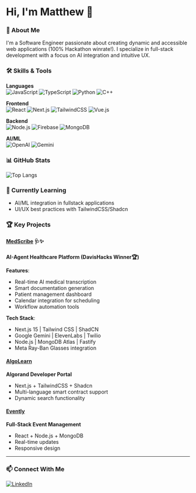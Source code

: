# Hi, I'm Matthew 👋

### 🚀 About Me
I'm a Software Engineer passionate about creating dynamic and accessible web applications (100% Hackathon winrate!). I specialize in full-stack development with a focus on AI integration and intuitive UX.

### 🛠️ Skills & Tools
**Languages**  
![JavaScript](https://img.shields.io/badge/-JavaScript-F7DF1E?logo=javascript&logoColor=black)
![TypeScript](https://img.shields.io/badge/-TypeScript-3178C6?logo=typescript&logoColor=white)
![Python](https://img.shields.io/badge/-Python-3776AB?logo=python&logoColor=white)
![C++](https://img.shields.io/badge/-C++-00599C?logo=c%2B%2B&logoColor=white)

**Frontend**  
![React](https://img.shields.io/badge/-React-61DAFB?logo=react&logoColor=black)
![Next.js](https://img.shields.io/badge/-Next.js-000000?logo=next.js&logoColor=white)
![TailwindCSS](https://img.shields.io/badge/-TailwindCSS-06B6D4?logo=tailwind-css&logoColor=white)
![Vue.js](https://img.shields.io/badge/Vue.js-4FC08D?&logo=vue.js&logoColor=white)

**Backend**  
![Node.js](https://img.shields.io/badge/-Node.js-339933?logo=node.js&logoColor=white)
![Firebase](https://img.shields.io/badge/-Firebase-FFCA28?logo=firebase&logoColor=black)
![MongoDB](https://img.shields.io/badge/-MongoDB-47A248?logo=mongodb&logoColor=white)

**AI/ML**  
![OpenAI](https://img.shields.io/badge/-OpenAI-412991?logo=openai&logoColor=white)
![Gemini](https://img.shields.io/badge/-Gemini-4285F4?logo=google&logoColor=white)

### 📊 GitHub Stats
![Top Langs](https://github-readme-stats.vercel.app/api/top-langs/?username=mibernard&layout=compact&theme=nightowl&hide_border=true&exclude_repo=the-www-blog,clean-water-foundation&langs_count=6)

### 🌱 Currently Learning
- AI/ML integration in fullstack applications
- UI/UX best practices with TailwindCSS/Shadcn

### 🏆 Key Projects

#### [MedScribe](https://github.com/mibernard/MedScribe) 🩺✨
**AI-Agent Healthcare Platform (DavisHacks Winner🏆)**

**Features**:
- Real-time AI medical transcription
- Smart documentation generation
- Patient management dashboard
- Calendar integration for scheduling
- Workflow automation tools

**Tech Stack**:
- Next.js 15 | Tailwind CSS | ShadCN
- Google Gemini | ElevenLabs | Twilio
- Node.js | MongoDB Atlas | Fastify
- Meta Ray-Ban Glasses integration

#### [AlgoLearn](https://github.com/mibernard/algolearn)
**Algorand Developer Portal**
- Next.js + TailwindCSS + Shadcn
- Multi-language smart contract support
- Dynamic search functionality

#### [Evently](https://github.com/mibernard/event-app)
**Full-Stack Event Management**
- React + Node.js + MongoDB
- Real-time updates
- Responsive design

---

### 📫 Connect With Me
[![LinkedIn](https://img.shields.io/badge/-LinkedIn-0A66C2?logo=linkedin&logoColor=white)](https://www.linkedin.com/in/matthewbernard)

